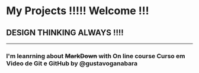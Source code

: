 # My Projects !!!!! Welcome !!!
## DESIGN THINKING ALWAYS !!!!
---
### I'm leanrning about ~~MarkDown~~ with On line course Curso em Video de Git e GitHub by @gustavoganabara 
